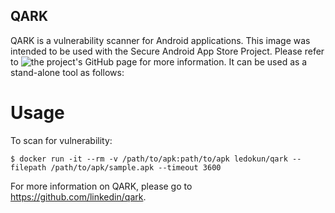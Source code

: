 QARK
---------------------------------
QARK is a vulnerability scanner for Android applications. This image was intended to be used with the Secure Android App Store Project. Please refer to ![the project's GitHub page](https://github.com/LedoKun/secure-android-app-store) for more information. It can be used as a stand-alone tool as follows:

Usage
==================

To scan for vulnerability:
```
$ docker run -it --rm -v /path/to/apk:path/to/apk ledokun/qark --filepath /path/to/apk/sample.apk --timeout 3600
```

For more information on QARK, please go to https://github.com/linkedin/qark.
